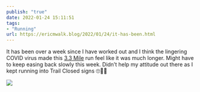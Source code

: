 ```yaml
---
publish: "true"
date: 2022-01-24 15:11:51
tags:
- "Running"
url: https://ericmwalk.blog/2022/01/24/it-has-been.html
---
```

It has been over a week since I have worked out and I think the lingering COVID virus made this [3.3 Mile](http://www.strava.com/activities/6575165776) run feel like it was much longer. Might have to keep easing back slowly this week. Didn’t help my attitude out there as I kept running into Trail Closed signs 🙄🏃‍♂️

![](https://ericmwalk.blog/uploads/2022/58bb25c273.jpg)